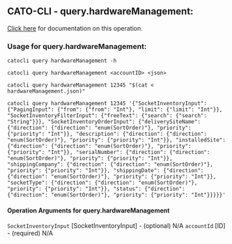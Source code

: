
## CATO-CLI - query.hardwareManagement:
[Click here](https://api.catonetworks.com/documentation/#query-hardwareManagement) for documentation on this operation.

### Usage for query.hardwareManagement:

`catocli query hardwareManagement -h`

`catocli query hardwareManagement <accountID> <json>`

`catocli query hardwareManagement 12345 "$(cat < hardwareManagement.json)"`

`catocli query hardwareManagement 12345 '{"SocketInventoryInput": {"PagingInput": {"from": {"from": "Int"}, "limit": {"limit": "Int"}}, "SocketInventoryFilterInput": {"freeText": {"search": {"search": "String"}}}, "SocketInventoryOrderInput": {"deliverySiteName": {"direction": {"direction": "enum(SortOrder)"}, "priority": {"priority": "Int"}}, "description": {"direction": {"direction": "enum(SortOrder)"}, "priority": {"priority": "Int"}}, "installedSite": {"direction": {"direction": "enum(SortOrder)"}, "priority": {"priority": "Int"}}, "serialNumber": {"direction": {"direction": "enum(SortOrder)"}, "priority": {"priority": "Int"}}, "shippingCompany": {"direction": {"direction": "enum(SortOrder)"}, "priority": {"priority": "Int"}}, "shippingDate": {"direction": {"direction": "enum(SortOrder)"}, "priority": {"priority": "Int"}}, "socketType": {"direction": {"direction": "enum(SortOrder)"}, "priority": {"priority": "Int"}}, "status": {"direction": {"direction": "enum(SortOrder)"}, "priority": {"priority": "Int"}}}}}'`

#### Operation Arguments for query.hardwareManagement ####
`SocketInventoryInput` [SocketInventoryInput] - (optional) N/A 
`accountId` [ID] - (required) N/A 
